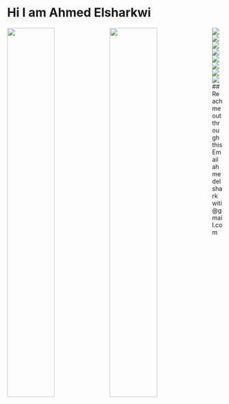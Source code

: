 # Hi I am Ahmed Elsharkwi
<img align = "left" width = "47%" src="https://github-readme-stats.vercel.app/api?username=Ahmed-Elsharkwi&show_icons=true&theme=transparent"/>
<img align = "left" width = "47%" src="https://github-readme-stats.vercel.app/api/top-langs/?username=Ahmed-Elsharkwi&hide_progress=False"/>
<img align = "left" src="https://img.shields.io/badge/python-3670A0?style=for-the-badge&logo=python&logoColor=ffdd54"/>
<img align = "left" src="https://img.shields.io/badge/c-%2300599C.svg?style=for-the-badge&logo=c&logoColor=white"/>
<img align = "left" src ="https://img.shields.io/badge/Microsoft%20SQL%20Server-CC2927?style=for-the-badge&logo=microsoft%20sql%20server&logoColor=white"/>
<img align = "left" src = "https://img.shields.io/badge/mysql-%2300f.svg?style=for-the-badge&logo=mysql&logoColor=white"/>
<img src = "https://img.shields.io/badge/Linux-FCC624?style=for-the-badge&logo=linux&logoColor=black"/>
<img align = "left" src = "https://img.shields.io/badge/django-%23092E20.svg?style=for-the-badge&logo=django&logoColor=white"/>
<img align = "left" src = "https://img.shields.io/badge/docker-%230db7ed.svg?style=for-the-badge&logo=docker&logoColor=white"/>
<img src = "https://img.shields.io/badge/MongoDB-%234ea94b.svg?style=for-the-badge&logo=mongodb&logoColor=white"/>
## Reach me out through this Email ahmedelsharkwiti@gmail.com
